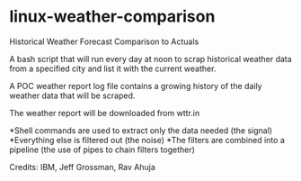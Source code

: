# linux-weather-comparison
Historical Weather Forecast Comparison to Actuals

A bash script that will run every day at noon to scrap historical weather data from a specified city and list it with the current weather.

A POC weather report log file contains a growing history of the daily weather data that will be scraped.

The weather report will be downloaded from wttr.in

*Shell commands are used to extract only the data needed (the signal)
*Everything else is filtered out (the noise)
*The filters are combined into a pipeline (the use of pipes to chain filters together)

Credits:
IBM,
Jeff Grossman,
Rav Ahuja
